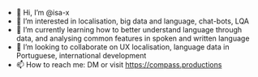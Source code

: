 - 👋 Hi, I’m @isa-x
- 👀 I’m interested in localisation, big data and language, chat-bots, LQA
- 🌱 I’m currently learning how to better understand language through data, and analysing common features in spoken and written language
- 💞️ I’m looking to collaborate on UX localisation, language data in Portuguese, international development
- 📫 How to reach me: DM or visit https://compass.productions

<!---
isa-x/isa-x is a ✨ special ✨ repository because its `README.md` (this file) appears on your GitHub profile.
You can click the Preview link to take a look at your changes.
--->
